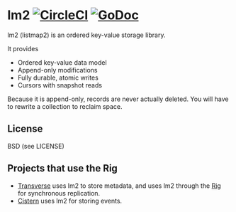 lm2 [![CircleCI](https://circleci.com/gh/Preetam/lm2/tree/master.svg?style=svg&circle-token=6cf313cbc68be74cb6c8aebcef157cfbd05e54e3)](https://circleci.com/gh/Preetam/lm2/tree/master) [![GoDoc](https://godoc.org/github.com/Preetam/lm2?status.svg)](https://godoc.org/github.com/Preetam/lm2)
===
lm2 (listmap2) is an ordered key-value storage library.

It provides

* Ordered key-value data model
* Append-only modifications
* Fully durable, atomic writes
* Cursors with snapshot reads

Because it is append-only, records are never actually deleted.
You will have to rewrite a collection to reclaim space.

License
---
BSD (see LICENSE)

Projects that use the Rig
---
* [Transverse](https://www.transverseapp.com/) uses lm2 to store metadata, and uses lm2 through the
[Rig](https://github.com/Preetam/rig) for synchronous replication.
* [Cistern](https://github.com/Cistern/cistern) uses lm2 for storing events.
